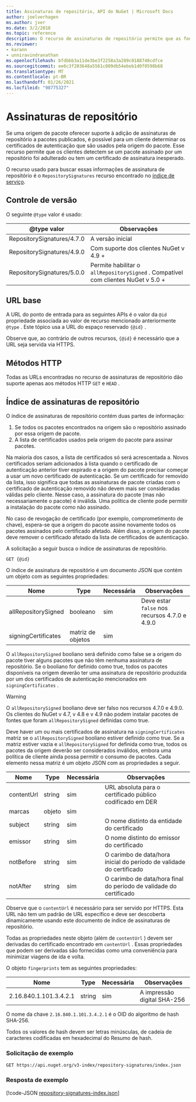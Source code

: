 ```yaml
---
title: Assinaturas de repositório, API do NuGet | Microsoft Docs
author: joelverhagen
ms.author: jver
ms.date: 3/2/2018
ms.topic: reference
description: O recurso de assinaturas de repositório permite que as fontes de pacote de clientes anunciem seus recursos de assinatura de repositório.
ms.reviewer:
- karann
- unniravindranathan
ms.openlocfilehash: bfdbbb3a11de3be3f2258a3a289c0188740cdfce
ms.sourcegitcommit: ee6c3f203648a5561c809db54ebeb1d0f0598b68
ms.translationtype: MT
ms.contentlocale: pt-BR
ms.lasthandoff: 01/26/2021
ms.locfileid: "98775327"
---
```

# <a name="repository-signatures"></a>Assinaturas de repositório

Se uma origem de pacote oferecer suporte à adição de assinaturas de repositório a pacotes publicados, é possível para um cliente determinar os certificados de autenticação que são usados pela origem do pacote. Esse recurso permite que os clientes detectem se um pacote assinado por um repositório foi adulterado ou tem um certificado de assinatura inesperado.

O recurso usado para buscar essas informações de assinatura de repositório é o `RepositorySignatures` recurso encontrado no [índice de serviço](service-index.md).

## <a name="versioning"></a>Controle de versão

O seguinte `@type` valor é usado:

@type valor                | Observações
-------------------------- | -----
RepositorySignatures/4.7.0 | A versão inicial
RepositorySignatures/4.9.0 | Com suporte dos clientes NuGet v 4.9 +
RepositorySignatures/5.0.0 | Permite habilitar o `allRepositorySigned` . Compatível com clientes NuGet v 5.0 +

## <a name="base-url"></a>URL base

A URL do ponto de entrada para as seguintes APIs é o valor da `@id` propriedade associada ao valor de recurso mencionado anteriormente `@type` . Este tópico usa a URL do espaço reservado `{@id}` .

Observe que, ao contrário de outros recursos, `{@id}` é necessário que a URL seja servida via HTTPS.

## <a name="http-methods"></a>Métodos HTTP

Todas as URLs encontradas no recurso de assinaturas de repositório dão suporte apenas aos métodos HTTP `GET` e `HEAD` .

## <a name="repository-signatures-index"></a>Índice de assinaturas de repositório

O índice de assinaturas de repositório contém duas partes de informação:

1. Se todos os pacotes encontrados na origem são o repositório assinado por essa origem de pacote.
1. A lista de certificados usados pela origem do pacote para assinar pacotes.

Na maioria dos casos, a lista de certificados só será acrescentada a. Novos certificados seriam adicionados à lista quando o certificado de autenticação anterior tiver expirado e a origem do pacote precisar começar a usar um novo certificado de autenticação. Se um certificado for removido da lista, isso significa que todas as assinaturas de pacote criadas com o certificado de autenticação removido não devem mais ser consideradas válidas pelo cliente. Nesse caso, a assinatura do pacote (mas não necessariamente o pacote) é inválida. Uma política de cliente pode permitir a instalação do pacote como não assinado.

No caso de revogação de certificado (por exemplo, comprometimento de chave), espera-se que a origem do pacote assine novamente todos os pacotes assinados pelo certificado afetado. Além disso, a origem do pacote deve remover o certificado afetado da lista de certificados de autenticação.

A solicitação a seguir busca o índice de assinaturas de repositório.

```
GET {@id}
```

O índice de assinatura de repositório é um documento JSON que contém um objeto com as seguintes propriedades:

Nome                | Type             | Necessária | Observações
------------------- | ---------------- | -------- | -----
allRepositorySigned | booleano          | sim      | Deve estar `false` nos recursos 4.7.0 e 4.9.0
signingCertificates | matriz de objetos | sim      | 

O `allRepositorySigned` booliano será definido como false se a origem do pacote tiver alguns pacotes que não têm nenhuma assinatura de repositório. Se o booliano for definido como true, todos os pacotes disponíveis na origem deverão ter uma assinatura de repositório produzida por um dos certificados de autenticação mencionados em `signingCertificates` .

> [!Warning]
> O `allRepositorySigned` booliano deve ser falso nos recursos 4.7.0 e 4.9.0. Os clientes do NuGet v 4.7, v 4.8 e v 4.9 não podem instalar pacotes de fontes que foram `allRepositorySigned` definidas como true.

Deve haver um ou mais certificados de assinatura na `signingCertificates` matriz se o `allRepositorySigned` booliano estiver definido como true. Se a matriz estiver vazia e `allRepositorySigned` for definida como true, todos os pacotes da origem deverão ser considerados inválidos, embora uma política de cliente ainda possa permitir o consumo de pacotes. Cada elemento nessa matriz é um objeto JSON com as propriedades a seguir.

Nome         | Type   | Necessária | Observações
------------ | ------ | -------- | -----
contentUrl   | string | sim      | URL absoluta para o certificado público codificado em DER
marcas | objeto | sim      |
subject      | string | sim      | O nome distinto da entidade do certificado
emissor       | string | sim      | O nome distinto do emissor do certificado
notBefore    | string | sim      | O carimbo de data/hora inicial do período de validade do certificado
notAfter     | string | sim      | O carimbo de data/hora final do período de validade do certificado

Observe que o `contentUrl` é necessário para ser servido por HTTPS. Esta URL não tem um padrão de URL específico e deve ser descoberta dinamicamente usando este documento de índice de assinaturas de repositório. 

Todas as propriedades neste objeto (além de `contentUrl` ) devem ser derivadas do certificado encontrado em `contentUrl` .
Essas propriedades que podem ser derivadas são fornecidas como uma conveniência para minimizar viagens de ida e volta.

O objeto `fingerprints` tem as seguintes propriedades:

Nome                   | Type   | Necessária | Observações
---------------------- | ------ | -------- | -----
2.16.840.1.101.3.4.2.1 | string | sim      | A impressão digital SHA-256

O nome da chave `2.16.840.1.101.3.4.2.1` é o OID do algoritmo de hash SHA-256.

Todos os valores de hash devem ser letras minúsculas, de cadeia de caracteres codificadas em hexadecimal do Resumo de hash.

### <a name="sample-request"></a>Solicitação de exemplo

```
GET https://api.nuget.org/v3-index/repository-signatures/index.json
```

### <a name="sample-response"></a>Resposta de exemplo

[!code-JSON [repository-signatures-index.json](./_data/repository-signatures-index.json)]
